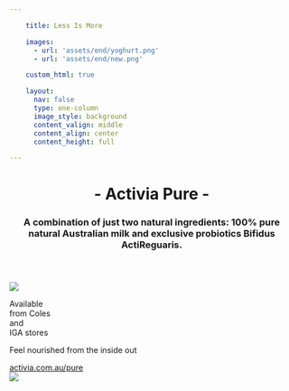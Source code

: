 ```yaml
---

    title: Less Is More

    images:
      - url: 'assets/end/yoghurt.png'
      - url: 'assets/end/new.png'

    custom_html: true

    layout:
      nav: false
      type: one-column
      image_style: background
      content_valign: middle
      content_align: center
      content_height: full

---
```


<div class="content">
  <header>
    <div class="wrapper">
      <h1 class="title">- Activia Pure -</h1>
      <h3 class="subtitle">A combination of just two natural ingredients: 100% pure natural Australian milk and exclusive probiotics Bifidus ActiReguaris.</h3>
    </div>
  </header>

  <div class="body">
    <div class="row">
      <div class="col x8">
        <img data-media-id="images:1" src="assets/end/yoghurt.png" data-original class="yoghurt">
      </div>
      <div class="col x4">
        <div class="circle">
          <p>Available<br>from Coles<br>and<br>IGA stores</p>
        </div>
      </div>
    </div>
    <p>Feel nourished from the inside out</p>
    <a href="http://activia.com.au/pure" target="_blank">activia.com.au/pure</a>
  </div>
</div>

<img data-media-id="images:2" data-original src="assets/end/new.png" id="new" >
